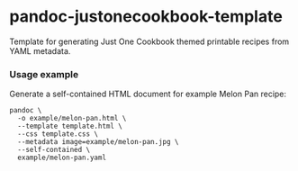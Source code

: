 pandoc-justonecookbook-template
===============================

Template for generating Just One Cookbook themed printable recipes from YAML metadata.

### Usage example

Generate a self-contained HTML document for example Melon Pan recipe:

    pandoc \
      -o example/melon-pan.html \
      --template template.html \
      --css template.css \
      --metadata image=example/melon-pan.jpg \
      --self-contained \
      example/melon-pan.yaml
